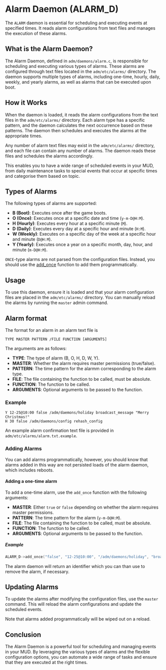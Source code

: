 # Alarm Daemon (ALARM_D)

The `ALARM` daemon is essential for scheduling and executing events at
specified times. It reads alarm configurations from text files and manages the
execution of these alarms.

## What is the Alarm Daemon?

The Alarm Daemon, defined in `adm/daemons/alarm.c`, is responsible for
scheduling and executing various types of alarms. These alarms are configured
through text files located in the `adm/etc/alarms/` directory. The daemon
supports multiple types of alarms, including one-time, hourly, daily, weekly,
and yearly alarms, as well as alarms that can be executed upon boot.

## How it Works

When the daemon is loaded, it reads the alarm configurations from the text
files in the `adm/etc/alarms/` directory. Each alarm type has a specific
pattern, and the daemon calculates the next occurrence based on these patterns.
The daemon then schedules and executes the alarms at the appropriate times.

Any number of alarm text files may exist in the `adm/etc/alarms/` directory,
and each file can contain any number of alarms. The daemon reads these files
and schedules the alarms accordingly.

This enables you to have a wide range of scheduled events in your MUD, from
daily maintenance tasks to special events that occur at specific times and
categorise them based on topic.

## Types of Alarms

The following types of alarms are supported:

- **B (Boot)**: Executes once after the game boots.
- **O (Once)**: Executes once at a specific date and time (`y-m-D@H:M`).
- **H (Hourly)**: Executes every hour at a specific minute (`M`).
- **D (Daily)**: Executes every day at a specific hour and minute (`H:M`).
- **W (Weekly)**: Executes on a specific day of the week at a specific hour and minute (`D@H:M`).
- **Y (Yearly)**: Executes once a year on a specific month, day, hour, and minute (`m-D@H:M`).

`ONCE`-type alarms are not parsed from the configuration files. Instead, you
should use the [add_once](#adding-a-one-time-alarm) function to add them
programmatically.

## Usage

To use this daemon, ensure it is loaded and that your alarm configuration files
are placed in the `adm/etc/alarms/` directory. You can manually reload the
alarms by running the `master` admin command.

## Alarm format

The format for an alarm in an alarm text file is

    TYPE MASTER PATTERN /FILE FUNCTION [ARGUMENTS]

The arguments are as follows:

- **TYPE**: The type of alarm (B, O, H, D, W, Y).
- **MASTER**: Whether the alarm requires master permissions (true/false).
- **PATTERN**: The time pattern for the alarmm corresponding to the alarm type.
- **FILE**: The file containing the function to be called, must be absolute.
- **FUNCTION**: The function to be called.
- **ARGUMENTS**: Optional arguments to be passed to the function.

### Example

    Y 12-25@10:00 false /adm/daemons/holiday broadcast_message "Merry Christmas!"
    H 30 false /adm/daemons/config rehash_config


An example alarm confirmation text file is provided in `adm/etc/alarms/alarm.txt.example`.

### Adding Alarms

You can add alarms programmatically, however, you should know that alarms added
in this way are not persisted loads of the alarm daemon, which includes
reboots.

#### Adding a one-time alarm

To add a one-time alarm, use the `add_once` function with the following arguments:

- **MASTER**: Either `true` or `false` depending on whether the alarm requires master permissions.
- **PATTERN**: The time pattern for the alarm (`y-m-D@H:M`).
- **FILE**: The file containing the function to be called, must be absolute.
- **FUNCTION**: The function to be called.
- **ARGUMENTS**: Optional arguments to be passed to the function.

##### Example

```c
ALARM_D->add_once("false", "12-25@10:00", "/adm/daemons/holiday", "broadcast_message", "Merry Christmas!") ;
```

The alarm daemon will return an identifier which you can than use to remove the
alarm, if necessary.

## Updating Alarms

To update the alarms after modifying the configuration files, use the `master`
command. This will reload the alarm configurations and update the scheduled
events.

Note that alarms added programmatically will be wiped out on a reload.

## Conclusion

The Alarm Daemon is a powerful tool for scheduling and managing events in your
MUD. By leveraging the various types of alarms and the flexible configuration
options, you can automate a wide range of tasks and ensure that they are
executed at the right times.
